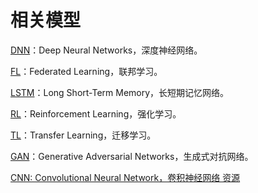# 相关模型

[DNN](https://github.com/jamess010/AIOpen/edit/master/algorithm/networks/DNN)：Deep Neural Networks，深度神经网络。

[FL](https://github.com/jamess010/AIOpen/edit/master/algorithm/networks/FL)：Federated Learning，联邦学习。

[LSTM](https://github.com/jamess010/AIOpen/edit/master/algorithm/networks/LSTM)：Long Short-Term Memory，长短期记忆网络。

[RL](https://github.com/jamess010/AIOpen/edit/master/algorithm/networks/RL)：Reinforcement Learning，强化学习。

[TL](https://github.com/jamess010/AIOpen/edit/master/algorithm/networks/TL)：Transfer Learning，迁移学习。

[GAN](https://github.com/jamess010/AIOpen/edit/master/algorithm/networks/GAN)：Generative Adversarial Networks，生成式对抗网络。

[CNN: Convolutional Neural Network，卷积神经网络 资源](https://github.com/ddlee-cn/awesome_cnn)
